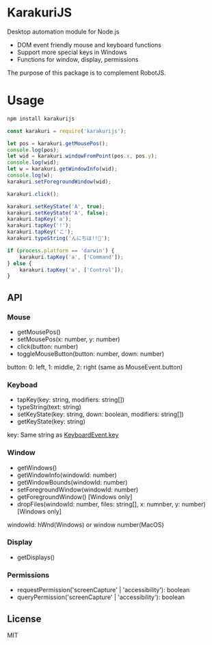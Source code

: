# KarakuriJS

Desktop automation module for Node.js

- DOM event friendly mouse and keyboard functions
- Support more special keys in Windows
- Functions for window, display, permissions

The purpose of this package is to complement RobotJS.


# Usage

```sh
npm install karakurijs
```

```js
const karakuri = require('karakurijs');

let pos = karakuri.getMousePos();
console.log(pos);
let wid = karakuri.windowFromPoint(pos.x, pos.y);
console.log(wid);
let w = karakuri.getWindowInfo(wid);
console.log(w);
karakuri.setForegroundWindow(wid);

karakuri.click();

karakuri.setKeyState('A', true);
karakuri.setKeyState('A', false);
karakuri.tapKey('a');
karakuri.tapKey('!');
karakuri.tapKey('こ');
karakuri.typeString('んにちは!!🍣');

if (process.platform == 'darwin') {
    karakuri.tapKey('a', ['Command']);
} else {
    karakuri.tapKey('a', ['Control']);
}
```

## API

### Mouse

- getMousePos()
- setMousePos(x: number, y: number)
- click(button: number)
- toggleMouseButton(button: number, down: number)

button: 0: left, 1: middle, 2: right (same as MouseEvent.button)

### Keyboad

- tapKey(key: string, modifiers: string[])
- typeString(text: string)
- setKeyState(key: string, down: boolean, modifiers: string[])
- getKeyState(key: string)

key: Same string as [KeyboardEvent.key](https://developer.mozilla.org/en-US/docs/Web/API/UI_Events/Keyboard_event_key_values)

### Window

- getWindows()
- getWindowInfo(windowId: number)
- getWindowBounds(windowId: number)
- setForegroundWindow(windowId: number)
- getForegroundWindow() [Windows only]
- dropFiles(windowId: number, files: string[], x: numnber, y: number) [Windows only]

windowId: hWnd(Windows) or window number(MacOS)

### Display

- getDisplays()

### Permissions

- requestPermission('screenCapture' | 'accessibility'): boolean
- queryPermission('screenCapture' | 'accessibility'): boolean


## License

MIT
